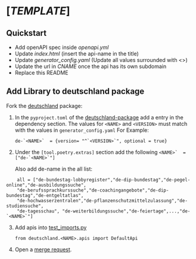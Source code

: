 # [_TEMPLATE_]

## Quickstart

- Add openAPI spec inside _openapi.yml_
- Update _index.html_ (insert the api-name in the title)
- Update _generator_config.yaml_ (Update all values surrounded with <>)
- Update the url in _CNAME_ once the api has its own subdomain
- Replace this README


## Add Library to deutschland package

Fork the [deutschland](https://github.com/bundesAPI/deutschland) package:

1. In the `pyproject.toml` of the [deutschland-package](https://github.com/bundesAPI/deutschland/blob/main/pyproject.toml) add a entry in the dependency section. The values for `<NAME>` and `<VERSION>` must match with the values in `generator_config.yaml`
   For Example: 

   ```de-`<NAME>`  = {version= "^`<VERSION>`", optional = true}```
2. Under the ```[tool.poetry.extras]``` section add the following
   ```<NAME>`  =["de-`<NAME>`"]```
    
   Also add de-name in the all list:
```
    all = ["de-bundestag-lobbyregister","de-dip-bundestag","de-pegel-online","de-ausbildungssuche",
    "de-berufssprachkurssuche","de-coachingangebote","de-dip-bundestag","de-entgeltatlas",
    "de-hochwasserzentralen","de-pflanzenschutzmittelzulassung","de-studiensuche",
    "de-tagesschau", "de-weiterbildungssuche","de-feiertage",...,"de-`<NAME>`"]
```

3. Add apis into [test_imports.py](https://github.com/bundesAPI/deutschland/blob/main/tests/test_imports.py)
    ```
    from deutschland.<NAME>.apis import DefaultApi
   ```

4. Open a [merge request](https://docs.github.com/en/pull-requests/collaborating-with-pull-requests/proposing-changes-to-your-work-with-pull-requests/creating-a-pull-request).